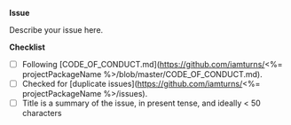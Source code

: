 <!--
Thanks for contributing!
-->

**Issue**

Describe your issue here.

**Checklist**

<!-- Put an x in the boxes that apply: [X]. You can also fill these out after creating the PR. If you're unsure about any of them, don't hesitate to ask. We're here to help! -->

- [ ] Following [CODE_OF_CONDUCT.md](https://github.com/iamturns/<%= projectPackageName %>/blob/master/CODE_OF_CONDUCT.md).
- [ ] Checked for [duplicate issues](https://github.com/iamturns/<%= projectPackageName %>/issues).
- [ ] Title is a summary of the issue, in present tense, and ideally < 50 characters
